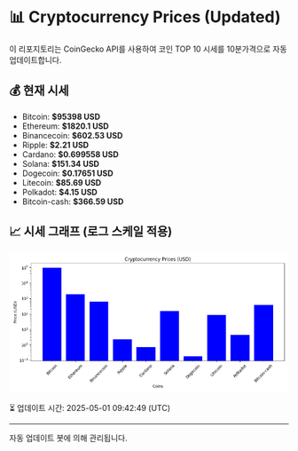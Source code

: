 
# 📊 Cryptocurrency Prices (Updated)

이 리포지토리는 CoinGecko API를 사용하여 코인 TOP 10 시세를 10분가격으로 자동 업데이트합니다.

## 💰 현재 시세
- Bitcoin: **$95398 USD**
- Ethereum: **$1820.1 USD**
- Binancecoin: **$602.53 USD**
- Ripple: **$2.21 USD**
- Cardano: **$0.699558 USD**
- Solana: **$151.34 USD**
- Dogecoin: **$0.17651 USD**
- Litecoin: **$85.69 USD**
- Polkadot: **$4.15 USD**
- Bitcoin-cash: **$366.59 USD**

## 📈 시세 그래프 (로그 스케일 적용)
![Crypto Prices](crypto_prices.png)

⏳ 업데이트 시간: 2025-05-01 09:42:49 (UTC)

---
자동 업데이트 봇에 의해 관리됩니다.
